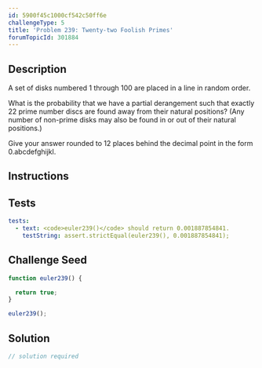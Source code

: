 ```yaml
---
id: 5900f45c1000cf542c50ff6e
challengeType: 5
title: 'Problem 239: Twenty-two Foolish Primes'
forumTopicId: 301884
---
```


## Description

<section id='description'>

A set of disks numbered 1 through 100 are placed in a line in random order.

What is the probability that we have a partial derangement such that exactly 22 prime number discs are found away from their natural positions? (Any number of non-prime disks may also be found in or out of their natural positions.)

Give your answer rounded to 12 places behind the decimal point in the form 0.abcdefghijkl.

</section>

## Instructions

<section id='instructions'>

</section>

## Tests

<section id='tests'>

```yml
tests:
  - text: <code>euler239()</code> should return 0.001887854841.
    testString: assert.strictEqual(euler239(), 0.001887854841);

```

</section>

## Challenge Seed

<section id='challengeSeed'>

<div id='js-seed'>

```js
function euler239() {

  return true;
}

euler239();
```

</div>

</section>

## Solution

<section id='solution'>

```js
// solution required
```

</section>
